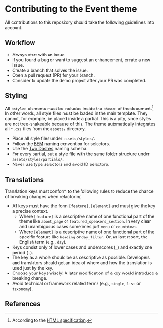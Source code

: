 # Contributing to the Event theme

All contributions to this repository should take the following guidelines into
account.

## Workflow

-   Always start with an issue.
-   If you found a bug or want to suggest an enhancement, create a new issue.
-   Create a branch that solves the issue.
-   Open a pull request (PR) for your branch.
-   Consider to update the demo project after your PR was completed.

## Styling

All `<style>` elements must be included inside the `<head>` of the
document.[^styleplacement] In other words, all style files must be loaded in the
main template. They cannot, for example, be placed inside a partial. This is a
pity, since styles are not tree-shakeable because of this. The theme
automatically integrates all `*.css` files from the `assets/` directory.

-   Place all style files under `assets/styles/`.
-   Follow the [BEM](https://getbem.com) naming convention for selectors.
-   Use the [Two Dashes](https://bem.info/methodology/naming-convention/#two-dashes-style) naming schema.
-   For every partial, put a style file with the same folder structure under
    `assets/styles/partials/`.
-   Never use type selectors and avoid ID selectors.

## Translations

Translation keys must conform to the following rules to reduce the chance of
breaking changes when refactoring.

-   All keys must have the form `[feature].[element]` and must give the key a precise context.
    -   Where `[feature]` is a descriptive name of one functional part of the
        theme like `about_page` or `featured_speakers_section`. In very clear and
        unambiguous cases sometimes just `menu` or `countdown`.
    -   Where `[element]` is a descriptive name of one functional part of the
        specific feature like `heading` or `day_filter`. Or, as last resort, the
        English term (e.g., `day`).
-   Keys consist only of lower cases and underscores (`_`) and exactly one period (`.`).
-   The key as a whole should be as descriptive as possible. Developers and
    translators should get an idea of where and how the translation is used just by
    the key.
-   Choose your keys wisely! A later modification of a key would introduce a breaking change.
-   Avoid technical or framework related terms (e.g., `single`, `list` or `taxonomy`).

## References

[^styleplacement]:
    According to the [HTML
    specification](https://html.spec.whatwg.org/multipage/semantics.html#the-style-element).
